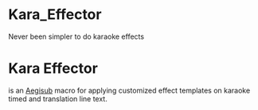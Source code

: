 Kara_Effector
=============
Never been simpler to do karaoke effects

Kara Effector
=============
<Kara Effector> is an [Aegisub](http://www.aegisub.org/) macro for applying customized effect templates on karaoke timed and translation line text.
